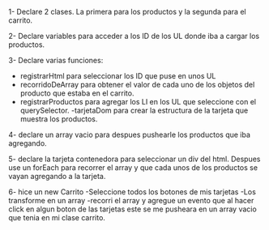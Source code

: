 1- Declare 2 clases. La primera para los productos y la segunda para el carrito.

2- Declare variables para acceder a los ID de los UL donde iba a cargar los productos.

3- Declare varias funciones:
- registrarHtml para seleccionar los ID que puse en unos UL
- recorridoDeArray para obtener el valor de cada uno de los objetos del producto que estaba en el carrito.
- registrarProductos para agregar los LI en los UL que seleccione con el querySelector.
-tarjetaDom para crear la estructura de la tarjeta que muestra los productos.

4- declare un array vacio para despues pushearle los productos que iba agregando.

5- declare la tarjeta contenedora para seleccionar un div del html. Despues use un forEach para recorrer el array y que cada unos de los productos se vayan agregando a la tarjeta.

6- hice un new Carrito
-Seleccione todos los botones de mis tarjetas
-Los transforme en un array
-recorri el array y agregue un evento que al hacer click en algun boton de las tarjetas este se me pusheara en un array vacio que tenia en mi clase carrito.


